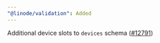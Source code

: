 ```yaml
---
"@linode/validation": Added
---
```


Additional device slots to `devices` schema ([#12791](https://github.com/linode/manager/pull/12791))
